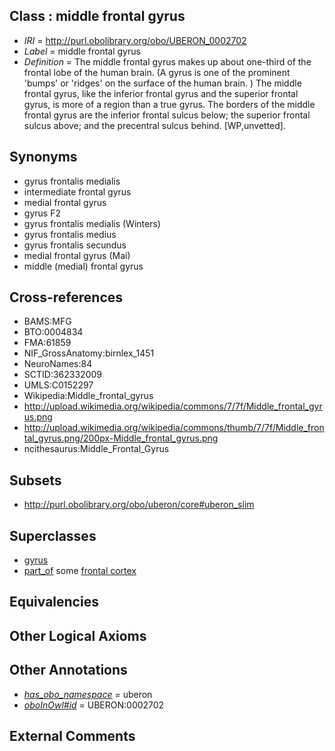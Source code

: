
## Class : middle frontal gyrus

 * *IRI* = http://purl.obolibrary.org/obo/UBERON_0002702
 * *Label* = middle frontal gyrus
 * *Definition* = The middle frontal gyrus makes up about one-third of the frontal lobe of the human brain. (A gyrus is one of the prominent 'bumps' or 'ridges' on the surface of the human brain. ) The middle frontal gyrus, like the inferior frontal gyrus and the superior frontal gyrus, is more of a region than a true gyrus. The borders of the middle frontal gyrus are the inferior frontal sulcus below; the superior frontal sulcus above; and the precentral sulcus behind. [WP,unvetted].

## Synonyms

 * gyrus frontalis medialis
 * intermediate frontal gyrus
 * medial frontal gyrus
 * gyrus F2
 * gyrus frontalis medialis (Winters)
 * gyrus frontalis medius
 * gyrus frontalis secundus
 * medial frontal gyrus (Mai)
 * middle (medial) frontal gyrus

## Cross-references

 * BAMS:MFG
 * BTO:0004834
 * FMA:61859
 * NIF_GrossAnatomy:birnlex_1451
 * NeuroNames:84
 * SCTID:362332009
 * UMLS:C0152297
 * Wikipedia:Middle_frontal_gyrus
 * http://upload.wikimedia.org/wikipedia/commons/7/7f/Middle_frontal_gyrus.png
 * http://upload.wikimedia.org/wikipedia/commons/thumb/7/7f/Middle_frontal_gyrus.png/200px-Middle_frontal_gyrus.png
 * ncithesaurus:Middle_Frontal_Gyrus

## Subsets

 * http://purl.obolibrary.org/obo/uberon/core#uberon_slim

## Superclasses

 * [gyrus](../../UBERON/00/UBERON_0000200.md)
 * [part_of](../../BFO/50/BFO_0000050.md) some [frontal cortex](../../UBERON/70/UBERON_0001870.md)

## Equivalencies


## Other Logical Axioms


## Other Annotations

 * *[has_obo_namespace](../../ce/oboInOwl#hasOBONamespace.md)* = uberon
 * *[oboInOwl#id](../../id/oboInOwl#id.md)* = UBERON:0002702

## External Comments

